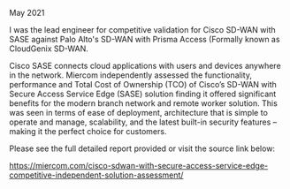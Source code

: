 May 2021

I was the lead engineer for competitive validation for Cisco SD-WAN with SASE against Palo Alto's SD-WAN with Prisma Access (Formally known as CloudGenix SD-WAN.

Cisco SASE connects cloud applications with users and devices anywhere in the network. Miercom independently assessed the functionality, performance and Total Cost of Ownership (TCO) of Cisco’s SD-WAN with Secure Access Service Edge (SASE) solution finding it offered significant benefits for the modern branch network and remote worker solution. This was seen in terms of ease of deployment, architecture that is simple to operate and manage, scalability, and the latest built-in security features – making it the perfect choice for customers.

Please see the full detailed report provided or visit the source link below:

https://miercom.com/cisco-sdwan-with-secure-access-service-edge-competitive-independent-solution-assessment/
